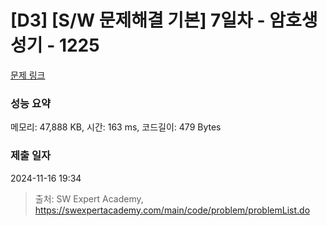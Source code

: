 # [D3] [S/W 문제해결 기본] 7일차 - 암호생성기 - 1225 

[문제 링크](https://swexpertacademy.com/main/code/problem/problemDetail.do?contestProbId=AV14uWl6AF0CFAYD) 

### 성능 요약

메모리: 47,888 KB, 시간: 163 ms, 코드길이: 479 Bytes

### 제출 일자

2024-11-16 19:34



> 출처: SW Expert Academy, https://swexpertacademy.com/main/code/problem/problemList.do